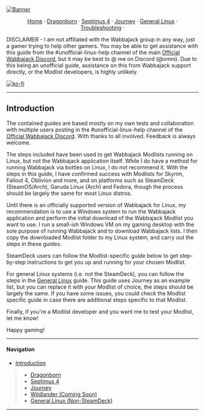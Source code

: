 [![Banner](https://github.com/Omni-guides/Wabbajack-Modlist-Linux/blob/main/images/WabbajackModlistsBanner2.png)](https://github.com/Omni-guides/Wabbajack-Modlist-Linux)

<p align="center">
  <a href="https://github.com/Omni-guides/Wabbajack-Modlist-Linux/wiki">Home</a> ·
  <a href="https://github.com/Omni-guides/Wabbajack-Modlist-Linux/wiki/Skyrim-Dragonborn">Dragonborn</a> ·
  <a href="https://github.com/Omni-guides/Wabbajack-Modlist-Linux/wiki/Skyrim-Septimus-4">Septimus 4</a> ·
  <a href="https://github.com/Omni-guides/Wabbajack-Modlist-Linux/wiki/Skyrim-Journey">Journey</a> ·
  <a href="https://github.com/Omni-guides/Wabbajack-Modlist-Linux/wiki/General-Linux-Guide">General Linux</a> ·
  <a href="https://github.com/Omni-guides/Wabbajack-Modlist-Linux/wiki/Troubleshooting">Troubleshooting</a> ·
</p>

DISCLAIMER - I am not affiliated with the Wabbajack group in any way, just a gamer trying to help other gamers. You may be able to get assistance with this guide from the #unofficial-linux-help channel of the main [Official Wabbajack Discord](https://discord.gg/wabbajack), but it may be best to @ me on Discord (@omni). Due to this being an unofficial guide, assistance on this from Wabbajack support directly, or the Modlist developers, is highly unlikely.

[![ko-fi](https://ko-fi.com/img/githubbutton_sm.svg)](https://ko-fi.com/D1D8H8WBD)

***

## Introduction

The contained guides are based mostly on my own tests and collaboration with multiple users posting in the #unofficial-linux-help channel of the [Official Wabbajack Discord](https://discord.gg/wabbajack). With thanks to all involved. Feedback is always welcome.

The steps included have been used to get Wabbajack Modlists running on Linux, but not the Wabbajack application itself. While I do have a method for running Wabbajack via bottles on Linux, I do not recommend it. With the steps in this guide, I have confirmed success with Modlists for Skyrim, Fallout 4, Oblivion and more, and on platforms such as SteamDeck (SteamOS/Arch), Garuda Linux (Arch) and Fedora, though the process should be largely the same for most Linux distros.

Until there is an officially supported version of Wabbajack for Linux, my recommendation is to use a Windows system to run the Wabbajack application and perform the initial download of the Wabbajack Modlist you want to use. I run a small-ish Windows VM on my gaming desktop with the sole purpose of running Wabbajack and to download Wabbajack lists. I then copy the downloaded Modlist folder to my Linux system, and carry out the steps in these guides.

SteamDeck users can follow the Modlist-specific guide below to get step-by-step instructions to get you up and running for your chosen Modlist.

For general Linux systems (i.e. not the SteamDeck), you can follow the steps in the [General Linux](https://github.com/Omni-guides/Wabbajack-Modlist-Linux/wiki/General-Linux-Guide) guide. This guide uses Journey as an example list, but you can replace it with your Modlist of choice, the steps should be largely the same. If you have some issues, you could check the Modlist specific guide in case there are additional steps specific to that Modlist.

Finally, if you're a Modlist developer and you want me to test your Modlist, let me know! 

Happy gaming!

***

#### Navigation
* [Introduction](https://github.com/Omni-guides/Wabbajack-Modlist-Linux/wiki)  
> * [Dragonborn](https://github.com/Omni-guides/Wabbajack-Modlist-Linux/wiki/Skyrim-Dragonborn)  
> * [Septimus 4](https://github.com/Omni-guides/Wabbajack-Modlist-Linux/wiki/Skyrim-Septimus-4)  
> * [Journey](https://github.com/Omni-guides/Wabbajack-Modlist-Linux/wiki/Skyrim-Journey)  
> * [Wildlander (Coming Soon)](#wildlander)  
> * [General Linux (Non-SteamDeck)](https://github.com/Omni-guides/Wabbajack-Modlist-Linux/wiki/General-Linux-Guide)  

***

